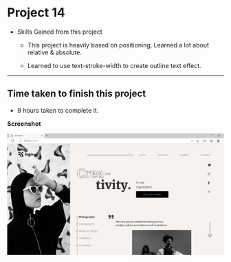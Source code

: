 # Project 14

- Skills Gained from this project

  - This project is heavily based on positioning, Learned a lot about relative & absolute.

  - Learned to use text-stroke-width to create outline text effect.

---

## Time taken to finish this project

- 9 hours taken to complete it.

**Screenshot**

![creativity](/screenshot/creativity.png)
